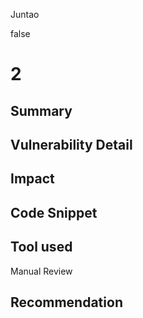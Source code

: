Juntao

false

# 2

## Summary

## Vulnerability Detail

## Impact

## Code Snippet

## Tool used

Manual Review

## Recommendation

